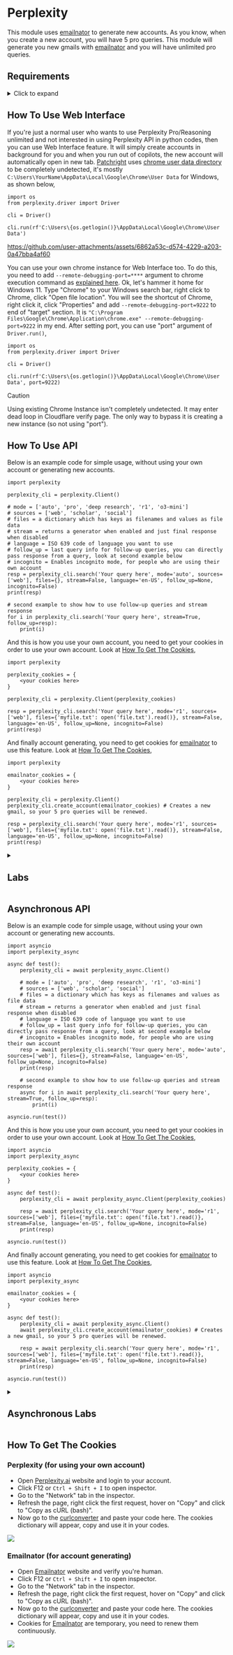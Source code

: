 # Perplexity
This module uses [emailnator](https://emailnator.com/) to generate new accounts. As you know, when you create a new account, you will have 5 pro queries. This module will generate you new gmails with [emailnator](https://emailnator.com/) and you will have unlimited pro queries.

## Requirements

<details>
<summary>Click to expand</summary>
<br>

* [curl_cffi](https://pypi.org/project/curl-cffi/)
* [websocket-client](https://pypi.org/project/websocket-client/)
* [patchright](https://pypi.org/project/patchright/) & [playwright](https://pypi.org/project/playwright/) (if you are going to use web interface)


Install requirements with:
```sh
pip install -r requirements.txt
```

or with single-line command:
```sh
pip install curl_cffi websocket-client
```

and patchright if you are going to use web interface

```sh
pip install patchright playwright && patchright install chromium
```

</details>


## How To Use Web Interface
If you're just a normal user who wants to use Perplexity Pro/Reasoning unlimited and not interested in using Perplexity API in python codes, then you can use Web Interface feature. It will simply create accounts in background for you and when you run out of copilots, the new account will automatically open in new tab. [Patchright](https://github.com/Kaliiiiiiiiii-Vinyzu/patchright-python#best-practices) uses [chrome user data directory](https://www.google.com/search?q=chrome+user+data+directory) to be completely undetected, it's mostly ``C:\Users\YourName\AppData\Local\Google\Chrome\User Data`` for Windows, as shown below,

```python3
import os
from perplexity.driver import Driver

cli = Driver()

cli.run(rf'C:\Users\{os.getlogin()}\AppData\Local\Google\Chrome\User Data')
```

https://github.com/user-attachments/assets/6862a53c-d574-4229-a203-0a47bba4af60

You can use your own chrome instance for Web Interface too. To do this, you need to add ``--remote-debugging-port=****`` argument to chrome execution command as [explained here](https://stackoverflow.com/a/75431084). Ok, let's hammer it home for Windows 11. Type "Chrome" to your Windows search bar, right click to Chrome, click "Open file location". You will see the shortcut of Chrome, right click it, click "Properties" and add ``--remote-debugging-port=9222`` to end of "target" section. It is ``"C:\Program Files\Google\Chrome\Application\chrome.exe" --remote-debugging-port=9222`` in my end. After setting port, you can use "port" argument of ``Driver.run()``,

```python3
import os
from perplexity.driver import Driver

cli = Driver()

cli.run(rf'C:\Users\{os.getlogin()}\AppData\Local\Google\Chrome\User Data', port=9222)
```

> [!CAUTION]
> Using existing Chrome Instance isn't completely undetected. It may enter dead loop in Cloudflare verify page. The only way to bypass it is creating a new instance (so not using "port").

## How To Use API
Below is an example code for simple usage, without using your own account or generating new accounts.

```python3
import perplexity

perplexity_cli = perplexity.Client()

# mode = ['auto', 'pro', 'deep research', 'r1', 'o3-mini']
# sources = ['web', 'scholar', 'social']
# files = a dictionary which has keys as filenames and values as file data
# stream = returns a generator when enabled and just final response when disabled
# language = ISO 639 code of language you want to use
# follow_up = last query info for follow-up queries, you can directly pass response from a query, look at second example below
# incognito = Enables incognito mode, for people who are using their own account
resp = perplexity_cli.search('Your query here', mode='auto', sources=['web'], files={}, stream=False, language='en-US', follow_up=None, incognito=False)
print(resp)

# second example to show how to use follow-up queries and stream response
for i in perplexity_cli.search('Your query here', stream=True, follow_up=resp):
    print(i)
```

And this is how you use your own account, you need to get your cookies in order to use your own account. Look at [How To Get The Cookies](#how-to-get-the-cookies),

```python3
import perplexity

perplexity_cookies = { 
    <your cookies here>
}

perplexity_cli = perplexity.Client(perplexity_cookies)

resp = perplexity_cli.search('Your query here', mode='r1', sources=['web'], files={'myfile.txt': open('file.txt').read()}, stream=False, language='en-US', follow_up=None, incognito=False)
print(resp)
```

And finally account generating, you need to get cookies for [emailnator](https://emailnator.com/) to use this feature. Look at [How To Get The Cookies](#how-to-get-the-cookies),

```python3
import perplexity

emailnator_cookies = { 
    <your cookies here>
}

perplexity_cli = perplexity.Client()
perplexity_cli.create_account(emailnator_cookies) # Creates a new gmail, so your 5 pro queries will be renewed.

resp = perplexity_cli.search('Your query here', mode='r1', sources=['web'], files={'myfile.txt': open('file.txt').read()}, stream=False, language='en-US', follow_up=None, incognito=False)
print(resp)
```

<details>
<summary><h2>Labs</h2></summary>

```python3
import perplexity

labs_cli = perplexity.LabsClient()

# model = ['r1-1776', 'sonar-pro', 'sonar', 'sonar-reasoning-pro', 'sonar-reasoning']
# stream = returns a generator when enabled and just final response when disabled
print(labs_cli.ask('Your query here', model='r1-1776', stream=False))

for i in labs_cli.ask('Your query here', model='sonar-reasoning-pro', stream=True):
    print(i)
```

</details>

## Asynchronous API
Below is an example code for simple usage, without using your own account or generating new accounts.

```python3
import asyncio
import perplexity_async

async def test():
    perplexity_cli = await perplexity_async.Client()

    # mode = ['auto', 'pro', 'deep research', 'r1', 'o3-mini']
    # sources = ['web', 'scholar', 'social']
    # files = a dictionary which has keys as filenames and values as file data
    # stream = returns a generator when enabled and just final response when disabled
    # language = ISO 639 code of language you want to use
    # follow_up = last query info for follow-up queries, you can directly pass response from a query, look at second example below
    # incognito = Enables incognito mode, for people who are using their own account
    resp = await perplexity_cli.search('Your query here', mode='auto', sources=['web'], files={}, stream=False, language='en-US', follow_up=None, incognito=False)
    print(resp)

    # second example to show how to use follow-up queries and stream response
    async for i in await perplexity_cli.search('Your query here', stream=True, follow_up=resp):
        print(i)

asyncio.run(test())
```

And this is how you use your own account, you need to get your cookies in order to use your own account. Look at [How To Get The Cookies](#how-to-get-the-cookies),

```python3
import asyncio
import perplexity_async

perplexity_cookies = { 
    <your cookies here>
}

async def test():
    perplexity_cli = await perplexity_async.Client(perplexity_cookies)

    resp = await perplexity_cli.search('Your query here', mode='r1', sources=['web'], files={'myfile.txt': open('file.txt').read()}, stream=False, language='en-US', follow_up=None, incognito=False)
    print(resp)

asyncio.run(test())
```

And finally account generating, you need to get cookies for [emailnator](https://emailnator.com/) to use this feature. Look at [How To Get The Cookies](#how-to-get-the-cookies),

```python3
import asyncio
import perplexity_async

emailnator_cookies = { 
    <your cookies here>
}

async def test():
    perplexity_cli = await perplexity_async.Client()
    await perplexity_cli.create_account(emailnator_cookies) # Creates a new gmail, so your 5 pro queries will be renewed.

    resp = await perplexity_cli.search('Your query here', mode='r1', sources=['web'], files={'myfile.txt': open('file.txt').read()}, stream=False, language='en-US', follow_up=None, incognito=False)
    print(resp)

asyncio.run(test())
```

<details>
<summary><h2>Asynchronous Labs</h2></summary>

```python3
import asyncio
import perplexity_async

async def test():
    labs_cli = await perplexity_async.LabsClient()
    
    # model = ['r1-1776', 'sonar-pro', 'sonar', 'sonar-reasoning-pro', 'sonar-reasoning']
    # stream = returns a generator when enabled and just final response when disabled
    print(await labs_cli.ask('Your query here', model='r1-1776', stream=False))
    
    async for i in await labs_cli.ask('Your query here', model='sonar-reasoning-pro', stream=True):
        print(i)

asyncio.run(test())
```

</details>

## How To Get The Cookies

### Perplexity (for using your own account)
* Open [Perplexity.ai](https://perplexity.ai/) website and login to your account.
* Click F12 or ``Ctrl + Shift + I`` to open inspector.
* Go to the "Network" tab in the inspector.
* Refresh the page, right click the first request, hover on "Copy" and click to "Copy as cURL (bash)".
* Now go to the [curlconverter](https://curlconverter.com/python/) and paste your code here. The cookies dictionary will appear, copy and use it in your codes.

<img src="images/perplexity.png">

### Emailnator (for account generating)
* Open [Emailnator](https://emailnator.com/) website and verify you're human.
* Click F12 or ``Ctrl + Shift + I`` to open inspector.
* Go to the "Network" tab in the inspector.
* Refresh the page, right click the first request, hover on "Copy" and click to "Copy as cURL (bash)".
* Now go to the [curlconverter](https://curlconverter.com/python/) and paste your code here. The cookies dictionary will appear, copy and use it in your codes.
* Cookies for [Emailnator](https://emailnator.com/) are temporary, you need to renew them continuously.

<img src="images/emailnator.png">
